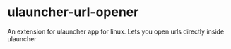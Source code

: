 # ulauncher-url-opener
An extension for ulauncher app for linux. Lets you open urls directly inside ulauncher
